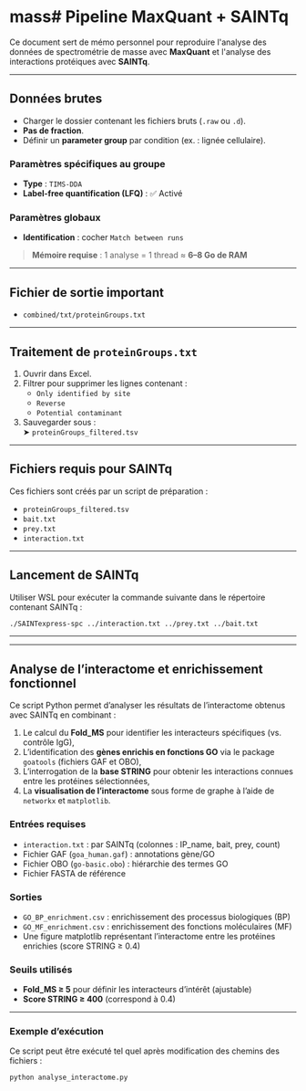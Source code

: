 # mass# Pipeline MaxQuant + SAINTq

Ce document sert de mémo personnel pour reproduire l'analyse des données de spectrométrie de masse avec **MaxQuant** et l'analyse des interactions protéiques avec **SAINTq**.

---

## Données brutes

- Charger le dossier contenant les fichiers bruts (`.raw` ou `.d`).
- **Pas de fraction**.
- Définir un **parameter group** par condition (ex. : lignée cellulaire).

### Paramètres spécifiques au groupe

- **Type** : `TIMS-DDA`
- **Label-free quantification (LFQ)** : ✅ Activé

### Paramètres globaux

- **Identification** : cocher `Match between runs`

>  **Mémoire requise** : 1 analyse = 1 thread ≈ **6–8 Go de RAM**

---

## Fichier de sortie important

- `combined/txt/proteinGroups.txt`

---

##  Traitement de `proteinGroups.txt`

1. Ouvrir dans Excel.
2. Filtrer pour supprimer les lignes contenant :
   - `Only identified by site`
   - `Reverse`
   - `Potential contaminant`
3. Sauvegarder sous :  
   ➤ `proteinGroups_filtered.tsv`

---

##  Fichiers requis pour SAINTq

Ces fichiers sont créés par un script de préparation :

- `proteinGroups_filtered.tsv`  
- `bait.txt`
- `prey.txt`
- `interaction.txt`

---

##  Lancement de SAINTq

Utiliser WSL pour exécuter la commande suivante dans le répertoire contenant SAINTq :

```bash
./SAINTexpress-spc ../interaction.txt ../prey.txt ../bait.txt
```
---
---
## Analyse de l’interactome et enrichissement fonctionnel

Ce script Python permet d’analyser les résultats de l’interactome obtenus avec SAINTq en combinant :

1. Le calcul du **Fold_MS** pour identifier les interacteurs spécifiques (vs. contrôle IgG),
2. L’identification des **gènes enrichis en fonctions GO** via le package `goatools` (fichiers GAF et OBO),
3. L’interrogation de la **base STRING** pour obtenir les interactions connues entre les protéines sélectionnées,
4. La **visualisation de l’interactome** sous forme de graphe à l’aide de `networkx` et `matplotlib`.

### Entrées requises

- `interaction.txt` : par SAINTq (colonnes : IP_name, bait, prey, count)
- Fichier GAF (`goa_human.gaf`) : annotations gène/GO
- Fichier OBO (`go-basic.obo`) : hiérarchie des termes GO
- Fichier FASTA de référence


### Sorties

- `GO_BP_enrichment.csv` : enrichissement des processus biologiques (BP)
- `GO_MF_enrichment.csv` : enrichissement des fonctions moléculaires (MF)
- Une figure matplotlib représentant l’interactome entre les protéines enrichies (score STRING ≥ 0.4)

### Seuils utilisés

- **Fold_MS ≥ 5** pour définir les interacteurs d’intérêt (ajustable)
- **Score STRING ≥ 400** (correspond à 0.4)

---

### Exemple d’exécution

Ce script peut être exécuté tel quel après modification des chemins des fichiers :

```bash
python analyse_interactome.py

